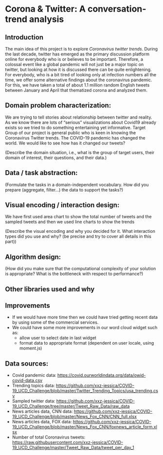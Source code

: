 # **Corona & Twitter: A conversation-trend analysis** 

## Introduction
The main idea of this project is to explore *Coronavirus twitter trends*. 
During the last decade, twitter has emerged as the primary discussion platform online for everybody who is or believes to be important. Therefore, a colossal event like a global pandemic will not just be a major topic on twitter, but looking at how it is discussed there can be quite enlightening. For everybody, who is a bit tired of looking only at infection numbers all the time, we offer some alternative findings about the coronavirus pandemic.
For this, we have taken a total of about 1.1 million random English tweets between January and April that thematized corona and analyzed them.

## Domain problem characterization:
We are trying to tell stories about relationship between twitter and reality. As we know there are lots of “serious” visualizations about Covid19 already exists so we tried to do something entertaining yet informative.
Target Group of our project is general public who is keen in knowing the Coronavirus Twitter trends.
The COVID-19 pandemic has changed the world. We would like to see how has it changed our tweets?

(Describe the domain situation, i.e., what is the group of target users, their domain of interest, their questions, and their data.)

## Data / task abstraction: 

(Formulate the tasks in a domain-independent vocabulary. How did you prepare (aggregate, filter...) the data to support the tasks?)

## Visual encoding / interaction design: 
We have first used area chart to show the total number of tweets and the sampled tweets and then we used line charts to show the trends 

(Describe the visual encoding and why you decided for it. What interaction types did you use and why? (be precise and try to cover all details in this part))

## Algorithm design: 

(How did you make sure that the computational complexity of your solution is appropriate? What is the bottleneck with respect to performance?)


## Other libraries used and why 


## Improvements
- If we would have more time then we could have tried getting recent data by using some of the commercial services. 
- We could have some more improvements in our word cloud widget such as: 
     - allow user to select date in last widget 
     - format data to appropriate format (dependent on user locale, using moment.js)

## Data sources:
- Covid pandemic data: https://covid.ourworldindata.org/data/owid-covid-data.csv
- Trending topics data: https://github.com/xxz-jessica/COVID-19_UCD_Challenge/blob/master/Twitter_Trending_Topics/usa_trending.csv
- Sampled twitter data: https://github.com/xxz-jessica/COVID-19_UCD_Challenge/tree/master/Tweet_Raw_Data/raw_data
- News articles data, CNN data: https://github.com/xxz-jessica/COVID-19_UCD_Challenge/blob/master/News_Fox_CNN/CNN_full.xlsx
- News articles data, FOX data: https://github.com/xxz-jessica/COVID-19_UCD_Challenge/blob/master/News_Fox_CNN/foxnews_article_form.xlsx
- Number of total Coronavirus tweets: https://raw.githubusercontent.com/xxz-jessica/COVID-19_UCD_Challenge/master/Tweet_Raw_Data/tweet_per_day_1
